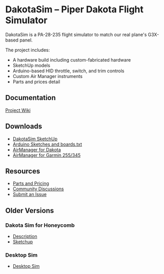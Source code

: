 # DakotaSim – Piper Dakota Flight Simulator

DakotaSim is a PA-28-235 flight simulator to match our real plane's G3X-based panel. 

The project includes:
- A hardware  build including custom-fabricated hardware
- SketchUp models
- Arduino-based HID throttle, switch, and trim controls
- Custom Air Manager instruments
- Parts and prices detail

## Documentation
[Project Wiki](home.md)

## Downloads
- [DakotaSim SketchUp](https://github.com/radiobillm/DakotaSim/releases/download/v2.0-sketchup/dakota-sim.skp)
- [Arduino Sketches and boards.txt](https://github.com/radiobillm/DakotaSim/releases/download/v1.0-arduino/DakotaSim-Arduino.zip)
- [AirManager for Dakota](https://github.com/radiobillm/DakotaSim/archive/refs/tags/v1.0-airmanager-garmin.zip)
- [AirManager for Garmin 255/345](https://github.com/radiobillm/DakotaSim/archive/refs/tags/v1.0-airmanager-garmin.zip)

## Resources
- [Parts and Pricing](https://github.com/radiobillm/DakotaSim/blob/main/parts.md)
- [Community Discussions](https://github.com/radiobillm/DakotaSim/discussions)
- [Submit an Issue](https://github.com/radiobillm/DakotaSim/issues)

## Older Versions

### Dakota Sim for Honeycomb 
- [Description](Dakota-Honeycomb.md)
- [Sketchup](https://github.com/radiobillm/DakotaSim/releases/download/v1.0-dakota-honeycomb/dakota-honeycomb.skp)
  
### Desktop Sim
- [Desktop Sim](Desktop-sim.md)
